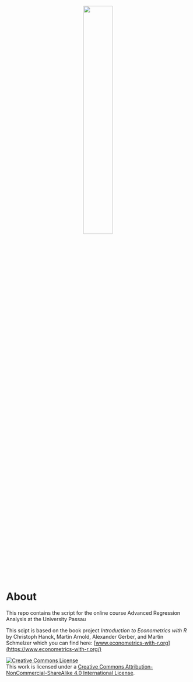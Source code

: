 <p align="center"><img align="center" src="https://github.com/lidom/AdvRA/blob/master/images/mylogo.png" width="40%" height="40%"></p>


# About


This repo contains the script for the online course Advanced Regression Analysis at the University Passau


This scipt is based on the book project *Introduction to Econometrics with R* by Christoph Hanck, Martin Arnold, Alexander Gerber, and Martin Schmelzer which you can find here: [www.econometrics-with-r.org](https://www.econometrics-with-r.org/)


<a rel="license" href="http://creativecommons.org/licenses/by-nc-sa/4.0/"><img alt="Creative Commons License" style="border-width:0" src="https://mirrors.creativecommons.org/presskit/buttons/88x31/svg/by-nc-sa.eu.svg"/></a><br/>This work is licensed under a <a rel="license" href="http://creativecommons.org/licenses/by-nc-sa/4.0/">Creative Commons Attribution-NonCommercial-ShareAlike 4.0 International License</a>.